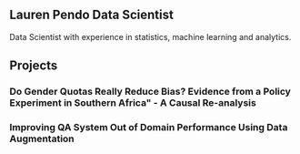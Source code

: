 ## Lauren Pendo Data Scientist

Data Scientist with experience in statistics, machine learning and analytics.

## Projects

### Do Gender Quotas Really Reduce Bias? Evidence from a Policy Experiment in Southern Africa" - A Causal Re-analysis

### Improving QA System Out of Domain Performance Using Data Augmentation


